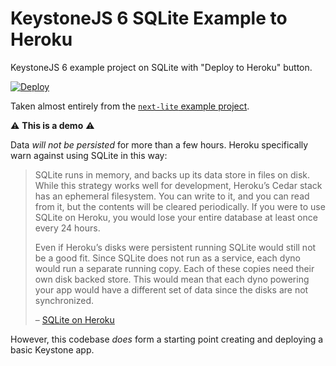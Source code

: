 # KeystoneJS 6 SQLite Example to Heroku

KeystoneJS 6 example project on SQLite with "Deploy to Heroku" button.

[![Deploy](https://www.herokucdn.com/deploy/button.svg)](https://heroku.com/deploy?template=https://github.com/molomby/ks6-eg-sqlite-heroku)

Taken almost entirely from the [`next-lite` example project](https://github.com/keystonejs/keystone/tree/master/examples/next-lite).

⚠️ **This is a demo** ⚠️

Data _will not be persisted_ for more than a few hours.
Heroku specifically warn against using SQLite in this way:

> SQLite runs in memory, and backs up its data store in files on disk.
> While this strategy works well for development, Heroku’s Cedar stack has an ephemeral filesystem.
> You can write to it, and you can read from it, but the contents will be cleared periodically.
> If you were to use SQLite on Heroku, you would lose your entire database at least once every 24 hours.
>
> Even if Heroku’s disks were persistent running SQLite would still not be a good fit.
> Since SQLite does not run as a service, each dyno would run a separate running copy.
> Each of these copies need their own disk backed store.
> This would mean that each dyno powering your app would have a different set of data since the disks are not synchronized.
>
> – [SQLite on Heroku](https://devcenter.heroku.com/articles/sqlite3)

However, this codebase _does_ form a starting point creating and deploying a basic Keystone app.
